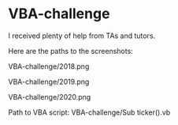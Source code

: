 # VBA-challenge
I received plenty of help from TAs and tutors.

Here are the paths to the screenshots:

VBA-challenge/2018.png

VBA-challenge/2019.png

VBA-challenge/2020.png

Path to VBA script:
VBA-challenge/Sub ticker().vb
